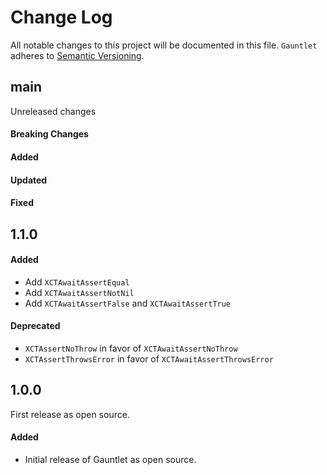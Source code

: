 # Change Log

All notable changes to this project will be documented in this file.
`Gauntlet` adheres to [Semantic Versioning](https://semver.org/).

## main

Unreleased changes

#### Breaking Changes

#### Added

#### Updated

#### Fixed

## 1.1.0

#### Added
- Add `XCTAwaitAssertEqual`
- Add `XCTAwaitAssertNotNil`
- Add `XCTAwaitAssertFalse` and `XCTAwaitAssertTrue`

#### Deprecated
- `XCTAssertNoThrow` in favor of `XCTAwaitAssertNoThrow`
- `XCTAssertThrowsError` in favor of `XCTAwaitAssertThrowsError`

## 1.0.0

First release as open source.

#### Added

- Initial release of Gauntlet as open source.
